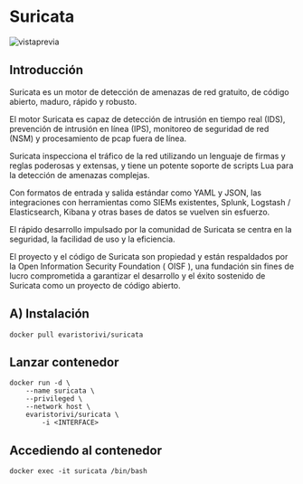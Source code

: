 Suricata
========
<img src="https://i.ibb.co/CJxDn7g/69524480e9c7138de37a53a61d190aa0.gif" alt="vistaprevia" border="0">

Introducción
------------
Suricata es un motor de detección de amenazas de red gratuito, de código abierto, maduro, rápido y robusto.

El motor Suricata es capaz de detección de intrusión en tiempo real (IDS), prevención de intrusión en línea (IPS), monitoreo de seguridad de red (NSM) y procesamiento de pcap fuera de línea.

Suricata inspecciona el tráfico de la red utilizando un lenguaje de firmas y reglas poderosas y extensas, y tiene un potente soporte de scripts Lua para la detección de amenazas complejas.

Con formatos de entrada y salida estándar como YAML y JSON, las integraciones con herramientas como SIEMs existentes, Splunk, Logstash / Elasticsearch, Kibana y otras bases de datos se vuelven sin esfuerzo.

El rápido desarrollo impulsado por la comunidad de Suricata se centra en la seguridad, la facilidad de uso y la eficiencia.

El proyecto y el código de Suricata son propiedad y están respaldados por la Open Information Security Foundation ( OISF ), una fundación sin fines de lucro comprometida a garantizar el desarrollo y el éxito sostenido de Suricata como un proyecto de código abierto.

A) Instalación
------------
```
docker pull evaristorivi/suricata
```

Lanzar contenedor
-----------------
```
docker run -d \
    --name suricata \
    --privileged \
    --network host \
    evaristorivi/suricata \
        -i <INTERFACE>
```

Accediendo al contenedor
------------------------
```
docker exec -it suricata /bin/bash
```

